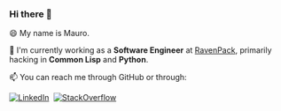 ### Hi there 👋

😄 My name is Mauro.

🔭 I'm currently working as a **Software Engineer** at [RavenPack](https://www.ravenpack.com/), primarily hacking in **Common Lisp** and **Python**.

📫 You can reach me through GitHub or through:

<a href="https://www.linkedin.com/in/mauro-dagostino/"><img src="https://img.shields.io/badge/linkedin-%230077B5.svg?&style=for-the-badge&logo=linkedin&logoColor=white" alt="LinkedIn" /></a>&nbsp;
<a href="https://stackoverflow.com/users/10303170/mauro-dagostino"><img src="https://img.shields.io/badge/Stack_Overflow-FE7A16?style=for-the-badge&logo=stack-overflow&logoColor=white" alt="StackOverflow" /></a>&nbsp;

<!--
**MauDagos/MauDagos** is a ✨ _special_ ✨ repository because its `README.md` (this file) appears on your GitHub profile.

Here are some ideas to get you started:

- 🔭 I’m currently working on ...
- 🌱 I’m currently learning ...
- 👯 I’m looking to collaborate on ...
- 🤔 I’m looking for help with ...
- 💬 Ask me about ...
- 📫 How to reach me: ...
- 😄 Pronouns: ...
- ⚡ Fun fact: ...
-->
